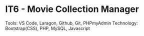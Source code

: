# IT6 - Movie Collection Manager 

Tools: VS Code, Laragon, Github, Git, PHPmyAdmin
Technology: Bootstrap(CSS), PHP, MySQL, Javascript